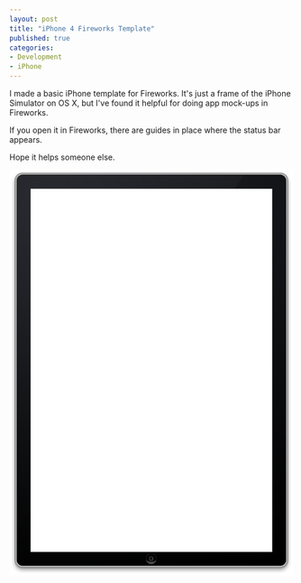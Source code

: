 ```yaml
---
layout: post
title: "iPhone 4 Fireworks Template"
published: true
categories:
- Development
- iPhone
---
```


I made a basic iPhone template for Fireworks. It's just a frame of the
iPhone Simulator on OS X, but I've found it helpful for doing app mock-ups
in Fireworks.

If you open it in Fireworks, there are guides in place where the status
bar appears.

Hope it helps someone else.

<img src="/images/iphone4-template.png" />

